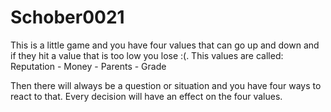 # Schober0021

This is a little game and you have four values that can go up and down and if they hit a value that is too low you lose :(.
This values are called: Reputation - Money - Parents - Grade

Then there will always be a question or situation and you have four ways to react to that. Every decision will have an effect on the four values.
